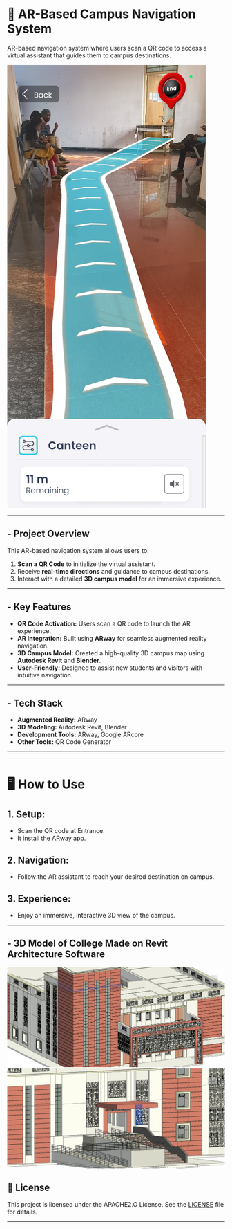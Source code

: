 # 📍 AR-Based Campus Navigation System  

AR-based navigation system where users scan a QR code to access a virtual assistant that guides them to
campus destinations.

![Metro Crowd Indicator](Canteen-Guid.png)

---

## - **Project Overview**  
This AR-based navigation system allows users to:  
1. **Scan a QR Code** to initialize the virtual assistant.  
2. Receive **real-time directions** and guidance to campus destinations.  
3. Interact with a detailed **3D campus model** for an immersive experience.


---

## - **Key Features**  
- **QR Code Activation:** Users scan a QR code to launch the AR experience.  
- **AR Integration:** Built using **ARway** for seamless augmented reality navigation.  
- **3D Campus Model:** Created a high-quality 3D campus map using **Autodesk Revit** and **Blender**.  
- **User-Friendly:** Designed to assist new students and visitors with intuitive navigation.

---

## - **Tech Stack**  
- **Augmented Reality:** ARway  
- **3D Modeling:** Autodesk Revit, Blender  
- **Development Tools:** ARway, Google ARcore 
- **Other Tools:** QR Code Generator  

---

[//]: # (## - **Screenshots**  )

[//]: # (Add screenshots or videos showcasing:  )

[//]: # (1. QR Code Scanning  )

[//]: # (2. AR Navigation Interface  )

[//]: # (3. 3D Campus Model in AR  )

---

# 🖥️ **How to Use**  

## 1. **Setup:**  
   
   - Scan the QR code at Entrance.
   - It install the  ARway app.

## 2. **Navigation:**  
   - Follow the AR assistant to reach your desired destination on campus.  

## 3. **Experience:**  
   - Enjoy an immersive, interactive 3D view of the campus.

[//]: # (---)

[//]: # (## 🧩 **Future Improvements**  )

[//]: # (- Add voice-based assistance for navigation.  )

[//]: # (- Enable multi-language support for a diverse audience.  )

[//]: # (- Integrate real-time updates for events or announcements.  )

---

[//]: # ()
[//]: # (## 🤝 **Contributing**  )

[//]: # (Contributions are welcome! If you'd like to improve this project, fork the repository and submit a pull request.  )

[//]: # ()
[//]: # (---)


##  - **3D Model of College Made on Revit Architecture Software**  

![Metro Crowd Indicator](7.png)
![Metro Crowd Indicator](3.png)

## 📄 **License**  
This project is licensed under the APACHE2.O  License. See the [LICENSE](LICENSE) file for details.

---



 